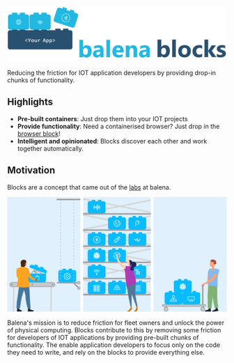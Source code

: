 ![banner](https://raw.githubusercontent.com/balenablocks/blocks/master/docs/images/banner.png)

Reducing the friction for IOT application developers by providing drop-in chunks of functionality.

## Highlights
* **Pre-built containers**: Just drop them into your IOT projects
* **Provide functionality**: Need a containerised browser? Just drop in the [browser block](https://github.com/balenablocks/browser)!
* **Intelligent and opinionated**: Blocks discover each other and work together automatically.

## Motivation
Blocks are a concept that came out of the [labs](https://github.com/balenalabs) at balena.

![blocks factory](https://raw.githubusercontent.com/balenablocks/blocks/master/docs/images/factory.png)

Balena's mission is to reduce friction for fleet owners and unlock the power of physical computing. Blocks contribute to this by removing some friction for developers of IOT applications by providing pre-built chunks of functionality. The enable application developers to focus only on the code they need to write, and rely on the blocks to provide everything else.


